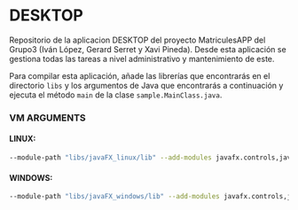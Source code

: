 # DESKTOP

Repositorio de la aplicacion DESKTOP del proyecto MatriculesAPP del Grupo3 (Iván López, Gerard Serret y Xavi Pineda). Desde esta aplicación se gestiona todas las tareas a nivel administrativo y mantenimiento de este.

Para compilar esta aplicación, añade las librerías que encontrarás en el directorio `libs` y los argumentos de Java que encontrarás a continuación y ejecuta el método `main` de la clase `sample.MainClass.java`.

### VM ARGUMENTS
#### LINUX:
```bash
--module-path "libs/javaFX_linux/lib" --add-modules javafx.controls,javafx.fxml
```

#### WINDOWS: 
```bash
--module-path "libs/javaFX_windows/lib" --add-modules javafx.controls,javafx.fxml
```
